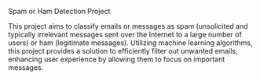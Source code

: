 Spam or Ham Detection Project

This project aims to classify emails or messages as spam (unsolicited and typically irrelevant messages sent over the Internet to a large number of users) or ham (legitimate messages). Utilizing machine learning algorithms, this project provides a solution to efficiently filter out unwanted emails, enhancing user experience by allowing them to focus on important messages.
